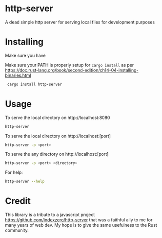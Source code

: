 # http-server

A dead simple http server for serving local files for development purposes

# Installing

Make sure you have

Make sure your PATH is properly setup for `cargo install` as per https://doc.rust-lang.org/book/second-edition/ch14-04-installing-binaries.html

```bash
 cargo install http-server
```

# Usage

To serve the local directory on http://localhost:8080

```bash
http-server
```

To serve the local directory on http://localhost:[port]

```bash
http-server -p <port>
```

To serve the any directory on http://localhost:[port]

```bash
http-server -p <port> <directory>
```

For help:

```bash
http-server --help
```

# Credit

This library is a tribute to a javascript project https://github.com/indexzero/http-server that was a faithful ally to me for many years of web dev. My hope is to give the same usefulness to the Rust community.
